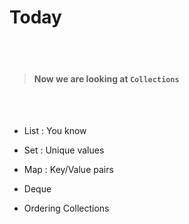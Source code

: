 # Today

<br>
<br>

>####   Now we are looking at `Collections`

<br>
<br>

- List : You know

- Set : Unique values

- Map : Key/Value pairs

- Deque

- Ordering Collections
